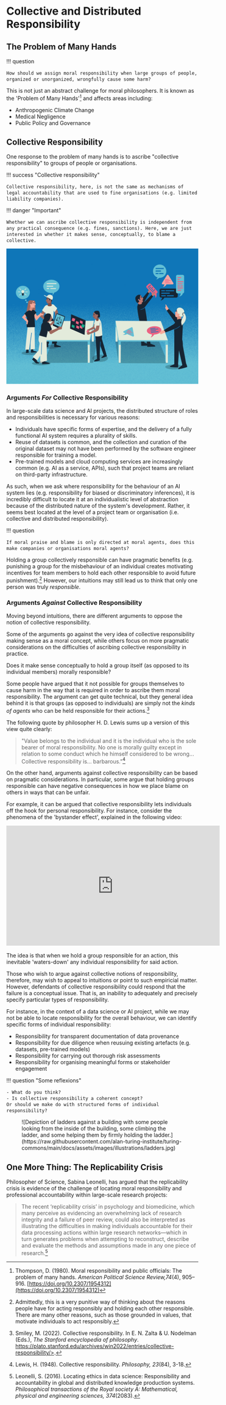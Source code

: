 # Collective and Distributed Responsibility

## The Problem of Many Hands
!!! question 

    How should we assign moral responsibility when large groups of people, organized or unorganized, wrongfully cause some harm?

This is not just an abstract challenge for moral philosophers. It is known as the 'Problem of Many Hands'[^thompson] and affects areas including:

- Anthropogenic Climate Change
- Medical Negligence
- Public Policy and Governance

## Collective Responsibility
One response to the problem of many hands is to ascribe "collective responsibility" to groups of people or organisations.

!!! success "Collective responsibility"

    Collective responsibility, here, is not the same as mechanisms of legal accountability that are used to fine organisations (e.g. limited liability companies).

!!! danger "Important"

    Whether we can ascribe collective responsibility is independent from any practical consequence (e.g. fines, sanctions). Here, we are just interested in whether it makes sense, conceptually, to blame a collective.

![People discussing and collaborating on a project](https://raw.githubusercontent.com/alan-turing-institute/turing-commons/main/docs/assets/images/illustrations/identifying-claims.png)

### Arguments *For* Collective Responsibility
In large-scale data science and AI projects, the distributed structure of roles and responsibilities is necessary for various reasons:

- Individuals have specific forms of expertise, and the delivery of a fully functional AI system requires a plurality of skills. 
- Reuse of datasets is common, and the collection and curation of the original dataset may not have been performed by the software engineer responsible for training a model. 
- Pre-trained models and cloud computing services are increasingly common (e.g. AI as a service, APIs), such that project teams are reliant on third-party infrastructure.

As such, when we ask where responsibility for the behaviour of an AI system lies (e.g. responsibility for biased or discriminatory inferences), it is incredibly difficult to locate it at an individualistic level of abstraction because of the distributed nature of the system's development. 
Rather, it seems best located at the level of a project team or organisation (i.e. collective and distributed responsibility).

!!! question

    If moral praise and blame is only directed at moral agents, does this make companies or organisations moral agents?


Holding a group collectively responsible can have pragmatic benefits (e.g. punishing a group for the misbehaviour of an individual creates motivating incentives for team members to hold each other responsible to avoid future punishment).[^caveat]
However, our intuitions may still lead us to think that only one person was truly *responsible*.

### Arguments *Against* Collective Responsibility 
Moving beyond intuitions, there are different arguments to oppose the notion of collective responsibility. 

Some of the arguments go against the very idea of collective responsibility making sense as a moral concept, while others focus on more pragmatic considerations on the difficulties of ascribing collective responsibility in practice.

Does it make sense conceptually to hold a group itself (as opposed to its individual members) morally responsible?

Some people have argued that it not possible for groups themselves to cause harm in the way that is required in order to ascribe them moral responsibility. The argument can get quite technical, but they general idea behind it is that groups (as opposed to individuals) are simply not the _kinds of agents_ who can be held responsible for their actions.[^sep_cr]

The following quote by philosopher H. D. Lewis sums up a version of this view quite clearly:

> "Value belongs to the individual and it is the individual who is the sole bearer of moral responsibility. No one is morally guilty except in relation to some conduct which he himself considered to be wrong... Collective responsibility is... barbarous."[^lewis48]

On the other hand, arguments against collective responsibility can be based on pragmatic considerations. In particular, some argue that holding groups responsible can have negative consequences in how we place blame on others in ways that can be unfair.

For example, it can be argued that collective responsibility lets individuals off the hook for personal responsibility. 
For instance, consider the phenomena of the 'bystander effect', explained in the following video:

<iframe width="560" height="315" src="https://www.youtube.com/embed/OSsPfbup0ac?start=35" title="YouTube video player" frameborder="0" allow="accelerometer; autoplay; clipboard-write; encrypted-media; gyroscope; picture-in-picture" allowfullscreen></iframe>

The idea is that when we hold a group responsible for an action, this inevitable 'waters-down' any individual responsibility for said action.

Those who wish to argue against collective notions of responsibility, therefore, may wish to appeal to intuitions or point to such empiricial matter.
However, defendants of collective responsibility could respond that the failure is a conceptual issue. 
That is, an inability to adequately and precisely specify particular types of responsibility. 

For instance, in the context of a data science or AI project, while we may not be able to locate responsibility for the overall behaviour, we can identify specific forms of individual responsibility:

- Responsibility for transparent documentation of data provenance
- Responsibility for due diligence when reusuing existing artefacts (e.g. datasets, pre-trained models)
- Responsibility for carrying out thorough risk assessments
- Responsibility for organising meaningful forms or stakeholder engagement

!!! question "Some reflexions"

    - What do you think? 
    - Is collective responsibility a coherent concept?
    Or should we make do with structured forms of individual responsibility?

<figure markdown>
  ![Depiction of ladders against a building with some people looking from the inside of the building, some climbing the ladder, and some helping them by firmly holding the ladder.](https://raw.githubusercontent.com/alan-turing-institute/turing-commons/main/docs/assets/images/illustrations/ladders.jpg)
</figure>


## One More Thing: The Replicability Crisis

Philosopher of Science, Sabina Leonelli, has argued that the replicability crisis is evidence of the challenge of locating moral responsibility and professional accountability within large-scale research projects:

> The recent ‘replicability crisis’ in psychology and biomedicine, which many perceive as evidencing an overwhelming lack of research integrity and a failure of peer review, could also be interpreted as illustrating the difficulties in making individuals accountable for their data processing actions within large research networks—which in turn generates problems when attempting to reconstruct, describe and evaluate the methods and assumptions made in any one piece of research.[^leonelli2016]

[^thompson]: Thompson, D. (1980). Moral responsibility and public officials: The problem of many hands. _American Political Science Review,74_(4), 905–916. [https://doi.org/10.2307/1954312](https://doi.org/10.2307/1954312)

[^caveat]: Admittedly, this is a very punitive way of thinking about the reasons people have for acting responsibly and holding each other responsible.
There are many other reasons, such as those grounded in values, that motivate individuals to act responsibly.

[^sep_cr]: Smiley, M. (2022). Collective responsibility. In E. N. Zalta & U. Nodelman (Eds.), *The Stanford encyclopedia of philosophy*. https://plato.stanford.edu/archives/win2022/entries/collective-responsibility/>.

[^lewis48]: Lewis, H. (1948). Collective responsibility. *Philosophy, 23*(84), 3-18.

[^leonelli2016]: Leonelli, S. (2016). Locating ethics in data science: Responsibility and accountability in global and distributed knowledge production systems. *Philosophical transactions of the Royal society A: Mathematical, physical and engineering sciences, 374*(2083).